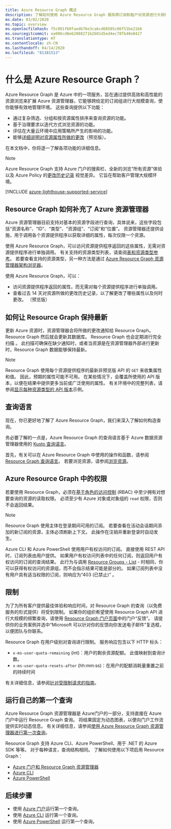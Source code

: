 ```yaml
---
title: Azure Resource Graph 概述
description: 了解如何使用 Azure Resource Graph 服务跨订阅和租户对资源进行大规模的复杂查询。
ms.date: 03/02/2020
ms.topic: overview
ms.openlocfilehash: f5c091f60faedb76e3ca6cd68505c06f51be21b6
ms.sourcegitcommit: ea006cd8e62888271b2601d5ed4ec78fb40e8427
ms.translationtype: HT
ms.contentlocale: zh-CN
ms.lasthandoff: 04/14/2020
ms.locfileid: "81381513"
---
```

# <a name="what-is-azure-resource-graph"></a>什么是 Azure Resource Graph？

Azure Resource Graph 是 Azure 中的一项服务，旨在通过提供高效和高性能的资源浏览来扩展 Azure 资源管理器，它能够跨给定的订阅组进行大规模查询，使你能够有效地管理环境。 这些查询提供以下功能：

- 通过复杂筛选、分组和按资源属性排序来查询资源的功能。
- 基于治理要求以迭代方式浏览资源的功能。
- 评估在大量云环境中应用策略所产生的影响的功能。
- 能够[详细说明对资源属性所做的更改](./how-to/get-resource-changes.md)（预览版）。

在本文档中，你将逐一了解各项功能的详细信息。

> [!NOTE]
> Azure Resource Graph 支持 Azure 门户的搜索栏、全新的浏览“所有资源”体验以及 Azure Policy 的[更改历史记录](../policy/how-to/determine-non-compliance.md#change-history-preview)
>   视觉差异。 它旨在帮助客户管理大规模环境。

[!INCLUDE [azure-lighthouse-supported-service](../../../includes/azure-lighthouse-supported-service.md)]

## <a name="how-does-resource-graph-complement-azure-resource-manager"></a>Resource Graph 如何补充了 Azure 资源管理器

Azure 资源管理器目前支持对基本的资源字段进行查询，具体说来，这些字段包括“资源名称”、“ID”、“类型”、“资源组”、“订阅”和“位置”。 资源管理器还提供设施，用于调用各个资源提供程序以获取详细的属性，每次仅限一个资源。

使用 Azure Resource Graph，可以访问资源提供程序返回的这些属性，无需对资源提供程序进行单独调用。 有关支持的资源类型列表，请查阅[表和资源类型参考](./reference/supported-tables-resources.md)。 若要查看支持的资源类型，另一种方法是通过 [Azure Resource Graph 资源管理器架构浏览器](./first-query-portal.md#schema-browser)。

使用 Azure Resource Graph，可以：

- 访问资源提供程序返回的属性，而无需对每个资源提供程序进行单独调用。
- 查看过去 14 天对资源所做的更改历史记录，以了解更改了哪些属性以及何时更改。 （预览版）

## <a name="how-resource-graph-is-kept-current"></a>如何让 Resource Graph 保持最新

更新 Azure 资源时，资源管理器会将所做的更改通知给 Resource Graph。
Resource Graph 然后就会更新其数据库。 Resource Graph 也会定期进行完全扫描  。 此扫描可确保在缺少通知时，或者当资源是在资源管理器外部进行更新时，Resource Graph 数据能够保持最新。

> [!NOTE]
> Resource Graph 使用每个资源提供程序的最新非预览版 API 的 `GET` 来收集属性和值。 因此，预期的属性可能不可用。 在某些情况下，会覆盖所使用的 API 版本，以便在结果中提供更多当前或广泛使用的属性。 有关环境中的完整列表，请参阅[显示每种资源类型的 API 版本](./samples/advanced.md#apiversion)示例。

## <a name="the-query-language"></a>查询语言

现在，你已更好地了解了 Azure Resource Graph，我们来深入了解如何构造查询。

务必要了解的一点是，Azure Resource Graph 的查询语言基于 Azure 数据资源管理器使用的 [Kusto 查询语言](/azure/data-explorer/data-explorer-overview)。

首先，有关可以在 Azure Resource Graph 中使用的操作和函数，请参阅 [Resource Graph 查询语言](./concepts/query-language.md)。
若要浏览资源，请参阅[浏览资源](./concepts/explore-resources.md)。

## <a name="permissions-in-azure-resource-graph"></a>Azure Resource Graph 中的权限

若要使用 Resource Graph，必须在[基于角色的访问控制](../../role-based-access-control/overview.md) (RBAC) 中至少拥有对想要查询的资源的读取权限。 必须至少有 Azure 对象或对象组的 `read` 权限，否则不会返回结果。

> [!NOTE]
> Resource Graph 使用主体在登录期间可用的订阅。 若要查看在活动会话期间添加的新订阅的资源，主体必须刷新上下文。 此操作在注销并重新登录时自动发生。

Azure CLI 和 Azure PowerShell 使用用户有权访问的订阅。 直接使用 REST API 时，订阅列表由用户提供。 如果用户有权访问列表中的任何订阅，则返回用户有权访问的订阅的查询结果。 此行为与调用 [Resource Groups - List](/rest/api/resources/resourcegroups/list) \- 时相同，你可以获得有权访问的资源组，而不会指示结果可能是部分的。
如果订阅列表中没有用户具有适当权限的订阅，则响应为“403 (已禁止)”  。

## <a name="throttling"></a>限制

为了为所有客户提供最佳体验和响应时间，对 Resource Graph 的查询（以免费服务的形式提供）将受到限制。 如果你的组织希望使用 Resource Graph API 进行大规模的频繁查询，请使用 [Resource Graph 门户页面](https://portal.azure.com/#blade/Microsoft_Azure_Policy/PolicyMenuBlade/ResourceGraph)中的门户“反馈”。
请提供你的业务案例并选中“Microsoft 可以针对你的反馈向你发送电子邮件”复选框，以便团队与你联系。

Resource Graph 在用户级别对查询进行限制。 服务响应包含以下 HTTP 标头：

- `x-ms-user-quota-remaining` (int)：用户的剩余资源配额。 此值映射到查询计数。
- `x-ms-user-quota-resets-after` (hh:mm:ss)：在用户的配额消耗量重置之前的持续时间

有关详细信息，请参阅[针对受限制请求的指南](./concepts/guidance-for-throttled-requests.md)。

## <a name="running-your-first-query"></a>运行自己的第一个查询

Azure Resource Graph 资源管理器是 Azure门户的一部分，支持直接在 Azure 门户中运行 Resource Graph 查询。 将结果固定为动态图表，以便向门户工作流提供实时动态信息。 有关详细信息，请参阅[使用 Azure Resource Graph 资源管理器进行第一次查询](first-query-portal.md)。

Resource Graph 支持 Azure CLI、Azure PowerShell、用于 .NET 的 Azure SDK 等等。 对于每种语言，查询结构相同。 了解如何使用以下项启用 Resource Graph：

- [Azure 门户和 Resource Graph 资源管理器](first-query-portal.md) 
- [Azure CLI](first-query-azurecli.md#add-the-resource-graph-extension)
- [Azure PowerShell](first-query-powershell.md#add-the-resource-graph-module)

## <a name="next-steps"></a>后续步骤

- 使用 [Azure 门户](first-query-portal.md)运行第一个查询。
- 使用 [Azure CLI](first-query-azurecli.md) 运行第一个查询。
- 使用 [Azure PowerShell](first-query-powershell.md) 运行第一个查询。